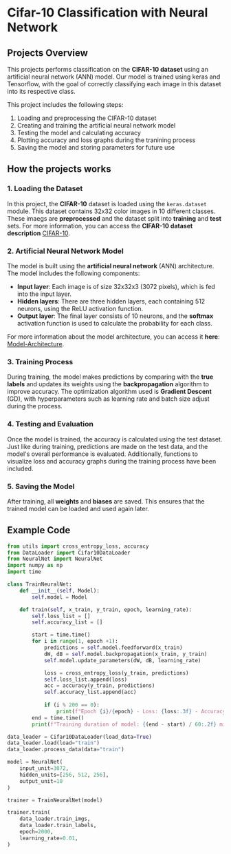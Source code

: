 # Cifar-10 Classification with Neural Network

## Projects Overview
This projects performs classification on the **CIFAR-10 dataset** using an artificial neural network (ANN) model.
Our model is trained using keras and Tensorflow, with the goal of correctly classifying each image in this dataset into its respective class.

This project includes the following steps:
1. Loading and preprocessing the CIFAR-10 dataset
2. Creating and training the artificial neural network model
3. Testing the model and calculating accuracy
4. Plotting accuracy and loss graphs during the tranining process
5. Saving the model and storing parameters for future use

## How the projects works

### 1. Loading the Dataset
In this project, the **CIFAR-10** dataset is loaded using the `keras.dataset` module. This dataset contains 32x32 color images in 10 different classes. These imaegs are **preprocessed** and the dataset split into **training** and **test** sets.
For more information, you can access the **CIFAR-10 dataset description** [CIFAR-10](docs/dataset_description.md).

### 2. Artificial Neural Network Model
The model is built using the **artificial neural network** (ANN) architecture. The model includes the following components:
- **Input layer**: Each image is of size 32x32x3 (3072 pixels), which is fed into the input layer.
- **Hidden layers**: There are three hidden layers, each containing 512 neurons, using the ReLU activation function.
- **Output layer**: The final layer consists of 10 neurons, and the **softmax** activation function is used to calculate the probability for each class.

For more information about the model architecture, you can access it **here**: [Model-Architecture](docs/model_architecture.md).

### 3. Training Process
During training, the model makes predictions by comparing with the **true labels** and updates its weights using the **backpropagation** algorithm to improve accuracy. The optimization algorithm used is **Gradient Descent** (GD), with hyperparameters such as learning rate and batch size adjust during the process.

### 4. Testing and Evaluation
Once the model is trained, the accuracy is calculated using the test dataset. Just like during training, predictions are made on the test data, and the model's overall performance is evaluated. Additionally, functions to visualize loss and accuracy graphs during the training process have been included.

### 5. Saving the Model
After training, all **weights** and **biases** are saved. This ensures that the trained model can be loaded and used again later.

## Example Code

```python
from utils import cross_entropy_loss, accuracy
from DataLoader import Cifar10DataLoader
from NeuralNet import NeuralNet
import numpy as np
import time

class TrainNeuralNet:
    def __init__(self, Model):
        self.model = Model

    def train(self, x_train, y_train, epoch, learning_rate): 
        self.loss_list = []
        self.accuracy_list = []

        start = time.time()
        for i in range(1, epoch +1):
            predictions = self.model.feedforward(x_train)
            dW, dB = self.model.backpropagation(x_train, y_train)
            self.model.update_parameters(dW, dB, learning_rate)

            loss = cross_entropy_loss(y_train, predictions)
            self.loss_list.append(loss)
            acc = accuracy(y_train, predictions)
            self.accuracy_list.append(acc)
            
            if (i % 200 == 0):
                print(f"Epoch {i}/{epoch} - Loss: {loss:.3f} - Accuracy: {acc * 100:.2f}")
        end = time.time()
        print(f"Training duration of model: {(end - start) / 60:.2f} minute")

data_loader = Cifar10DataLoader(load_data=True)
data_loader.load(load="train")
data_loader.process_data(data="train")

model = NeuralNet(
    input_unit=3072,
    hidden_units=[256, 512, 256],
    output_unit=10
)

trainer = TrainNeuralNet(model)

trainer.train(
    data_loader.train_imgs,
    data_loader.train_labels,
    epoch=2000,
    learning_rate=0.01,
)
```

